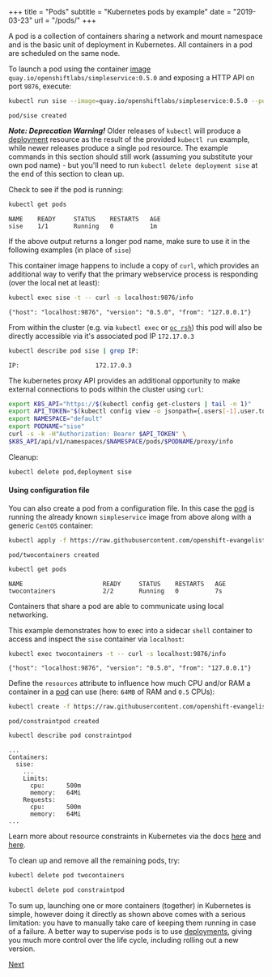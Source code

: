 +++
title = "Pods"
subtitle = "Kubernetes pods by example"
date = "2019-03-23"
url = "/pods/"
+++

A pod is a collection of containers sharing a network and mount namespace
and is the basic unit of deployment in Kubernetes. All containers in a pod
are scheduled on the same node.

To launch a pod using the container [image](https://quay.io/repository/openshiftlabs/simpleservice/)
`quay.io/openshiftlabs/simpleservice:0.5.0` and exposing a HTTP API on port `9876`, execute:

```bash
kubectl run sise --image=quay.io/openshiftlabs/simpleservice:0.5.0 --port=9876
```
```cat
pod/sise created
```

***Note: Deprecation Warning!***
Older releases of `kubectl` will produce a [deployment](../deployments/) resource as the result of the provided `kubectl run` example, while newer releases produce a single `pod` resource.  The example commands in this section should still work (assuming you substitute your own pod name) - but you'll need to run `kubectl delete deployment sise` at the end of this section to clean up.

Check to see if the pod is running:

```bash
kubectl get pods
```
```cat
NAME    READY     STATUS    RESTARTS   AGE
sise    1/1       Running   0          1m
```

If the above output returns a longer pod name, make sure to use it in the following examples (in place of `sise`)

This container image happens to include a copy of `curl`, which provides an additional way to verify that the primary webservice process is responding (over the local net at least):

```bash
kubectl exec sise -t -- curl -s localhost:9876/info
```
```cat
{"host": "localhost:9876", "version": "0.5.0", "from": "127.0.0.1"}
```

From within the cluster (e.g. via `kubectl exec` or [`oc rsh`](https://docs.openshift.com/container-platform/latest/cli_reference/openshift_cli/developer-cli-commands.html#rsh)) this pod will also be directly accessible via it's associated pod IP `172.17.0.3`

```bash
kubectl describe pod sise | grep IP:
```
```cat
IP:                     172.17.0.3
```

The kubernetes proxy API provides an additional opportunity to make external connections to pods within the cluster using `curl`:
```bash
export K8S_API="https://$(kubectl config get-clusters | tail -n 1)"
export API_TOKEN="$(kubectl config view -o jsonpath={.users[-1].user.token})"
export NAMESPACE="default"
export PODNAME="sise"
curl -s -k -H"Authorization: Bearer $API_TOKEN" \
$K8S_API/api/v1/namespaces/$NAMESPACE/pods/$PODNAME/proxy/info
```

Cleanup:
```bash
kubectl delete pod,deployment sise
```

#### Using configuration file

You can also create a pod from a configuration file.
In this case the [pod](https://github.com/openshift-evangelists/kbe/blob/main/specs/pods/pod.yaml) is
running the already known `simpleservice` image from above along with
a generic `CentOS` container:

```bash
kubectl apply -f https://raw.githubusercontent.com/openshift-evangelists/kbe/main/specs/pods/pod.yaml
```
```cat
pod/twocontainers created
```

```bash
kubectl get pods
```
```cat
NAME                      READY     STATUS    RESTARTS   AGE
twocontainers             2/2       Running   0          7s
```

Containers that share a pod are able to communicate using local networking. 

This example demonstrates how to exec into a sidecar `shell` container to access and inspect the `sise` container via `localhost`:

```bash
kubectl exec twocontainers -t -- curl -s localhost:9876/info
```
```cat
{"host": "localhost:9876", "version": "0.5.0", "from": "127.0.0.1"}
```

Define the `resources` attribute to influence how much CPU and/or RAM a
container in a [pod](https://github.com/openshift-evangelists/kbe/blob/main/specs/pods/constraint-pod.yaml) can use (here: `64MB` of RAM and `0.5` CPUs):

```bash
kubectl create -f https://raw.githubusercontent.com/openshift-evangelists/kbe/main/specs/pods/constraint-pod.yaml
```
```cat
pod/constraintpod created
```

```bash
kubectl describe pod constraintpod
```
```cat
...
Containers:
  sise:
    ...
    Limits:
      cpu:      500m
      memory:   64Mi
    Requests:
      cpu:      500m
      memory:   64Mi
...
```

Learn more about resource constraints in Kubernetes via the docs [here](https://kubernetes.io/docs/tasks/configure-pod-container/assign-cpu-ram-container/)
and [here](https://kubernetes.io/docs/concepts/configuration/manage-compute-resources-container/).

To clean up and remove all the remaining pods, try:

```bash
kubectl delete pod twocontainers
```
```bash
kubectl delete pod constraintpod
```

To sum up, launching one or more containers (together) in Kubernetes is simple,
however doing it directly as shown above comes with a serious limitation: you have to
manually take care of keeping them running in case of a failure. A better way
to supervise pods is to use [deployments](../deployments), giving you much more control over the life cycle, including rolling out a new version.

[Next](../labels)
